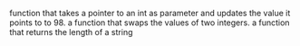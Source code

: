 function that takes a pointer to an int as parameter and updates the value it points to to 98.
a function that swaps the values of two integers.
a function that returns the length of a string
